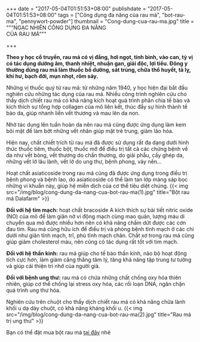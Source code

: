 +++
date = "2017-05-04T01:51:53+08:00"
publishdate = "2017-05-04T01:51:53+08:00"
tags = ["Công dụng đa năng của rau má", "bot-rau-ma", "pennywort-powder"]
thumbnail = "Cong-dung-cua-rau-ma.jpg"
title = """NGẠC NHIÊN CÔNG DỤNG ĐA NĂNG  
CỦA RAU MÁ"""

+++

**Theo y học cổ truyền, rau má có vị đắng, hơi ngọt, tính bình, vào can, tỳ vị có tác dụng dưỡng âm, thanh nhiệt, nhuận gan, giải độc, lợi tiểu. 
Đông y thường dùng rau má làm thuốc bổ dưỡng, sát trùng, chữa thổ huyết, tả lỵ, khí hư, bạch đới, mụn nhọt, rôm sảy.**

Những vị thuốc quý từ rau má: từ những năm 1940, y học hiện đại bắt đầu nghiên cứu những tác dụng của rau má. Nhiều công trình nghiên cứu cho thấy dịch chiết rau má có khả năng kích hoạt quá trình phân chia tế bào và kích thích sự tổng hợp collagen của mô liên kết, thúc đẩy sự hình thành tế bào da, giúp nhanh liền vết thương và mau lên da non.

Nhờ tác dụng lên tuần hoàn da nên rau má cũng được ứng dụng làm kem bôi mặt để làm bớt những vết nhăn giúp mặt trẻ trung, giảm lão hóa.

Hiện nay, chất chiết trích từ rau má đã được sử dụng rất đa dạng dưới hình thức thuốc tiêm, thuốc bột, thuốc mỡ để điều trị tất cả các chứng bệnh về da như vết bỏng, vết thương do chấn thương, do giải phẫu, cấy ghép da, những vết lở lâu lành, vết lở do ung thư, bệnh phong, vảy nến...

Hoạt chất asiaticoside trong rau má cũng đã được ứng dụng trong điều trị bệnh phong và bệnh lao, do asiaticoside có thể làm tan lớp màng sáp bọc những vi khuẩn này, giúp hệ miễn dịch của cơ thể tiêu diệt chúng. 
{{< img src="/img/blog/cong-dung-da-nang-cua-bot-rau-ma(1).jpg" title="Bột rau má Dalafarm" >}} 

**Đối với hệ tim mạch:** hoạt chất bracoside A kích thích sự bài tiết nitric oxide (NO) của mô để làm giãn nở vi động mạch cùng mao quản, lượng máu di chuyển qua mô được nhiều hơn nên có khả năng chấm dứt được các cơn đau tim. Rau má cũng hữu ích để điều trị và phòng bệnh tĩnh mạch ở các chi dưới như giãn tĩnh mạch, trĩ, phù tĩnh mạch chân. Chất xơ trong rau má cũng giúp giảm cholesterol máu, nên cũng có tác dụng rất tốt với tim mạch.

**Đối với hệ thần kinh:** rau má giúp cho tế bào thần kinh, não bộ hoạt động tích cực hơn, làm giảm căng thẳng tâm lý, tăng khả năng tập trung tư tưởng và giúp cải thiện trí nhớ của người già.

**Đối với bệnh ung thư:** rau má có chứa những chất chống oxy hóa thiên nhiên, giúp cơ thể chống lại stress oxy hóa, các rối loạn DNA, ngăn chặn quá trình ung thư hóa.

Nghiên cứu trên chuột cho thấy dịch chiết rau má có khả năng chữa lành khối u dạ dày chuột, có khả năng kháng khối u.
{{< img src="/img/blog/cong-dung-da-nang-cua-bot-rau-ma(2).jpg" title="Rau má trị ung thư" >}} 

Bạn có thể đặt mua bột rau má [tại đây](/san-pham/bot-rau-ma-100g/) nhé
